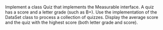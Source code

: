 Implement a class Quiz that implements the Measurable interface. A quiz has a score and a letter grade (such as B+). Use the implementation of the DataSet class to process a collection of quizzes. Display the average score and the quiz with the highest score (both letter grade and score). 